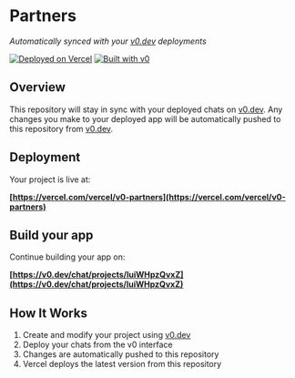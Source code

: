 # Partners

*Automatically synced with your [v0.dev](https://v0.dev) deployments*

[![Deployed on Vercel](https://img.shields.io/badge/Deployed%20on-Vercel-black?style=for-the-badge&logo=vercel)](https://vercel.com/vercel/v0-partners)
[![Built with v0](https://img.shields.io/badge/Built%20with-v0.dev-black?style=for-the-badge)](https://v0.dev/chat/projects/luiWHpzQvxZ)

## Overview

This repository will stay in sync with your deployed chats on [v0.dev](https://v0.dev).
Any changes you make to your deployed app will be automatically pushed to this repository from [v0.dev](https://v0.dev).

## Deployment

Your project is live at:

**[https://vercel.com/vercel/v0-partners](https://vercel.com/vercel/v0-partners)**

## Build your app

Continue building your app on:

**[https://v0.dev/chat/projects/luiWHpzQvxZ](https://v0.dev/chat/projects/luiWHpzQvxZ)**

## How It Works

1. Create and modify your project using [v0.dev](https://v0.dev)
2. Deploy your chats from the v0 interface
3. Changes are automatically pushed to this repository
4. Vercel deploys the latest version from this repository
